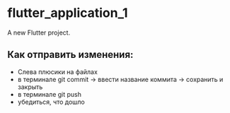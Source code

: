 # flutter_application_1

A new Flutter project.

## Как отправить изменения:

- Слева плюсики на файлах
- в терминале git commit -> ввести название коммита -> сохранить и закрыть
- в терминале git push
- убедиться, что дошло
